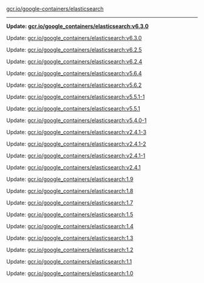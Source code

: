 [gcr.io/google-containers/elasticsearch](https://hub.docker.com/r/cruse/elasticsearch/tags/) 

----
**Update: [gcr.io/google_containers/elasticsearch:v6.3.0](https://hub.docker.com/r/cruse/elasticsearch/tags/)**

Update: [gcr.io/google_containers/elasticsearch:v6.3.0](https://hub.docker.com/r/cruse/elasticsearch/tags/)

Update: [gcr.io/google_containers/elasticsearch:v6.2.5](https://hub.docker.com/r/cruse/elasticsearch/tags/)

Update: [gcr.io/google_containers/elasticsearch:v6.2.4](https://hub.docker.com/r/cruse/elasticsearch/tags/)

Update: [gcr.io/google_containers/elasticsearch:v5.6.4](https://hub.docker.com/r/cruse/elasticsearch/tags/)

Update: [gcr.io/google_containers/elasticsearch:v5.6.2](https://hub.docker.com/r/cruse/elasticsearch/tags/)

Update: [gcr.io/google_containers/elasticsearch:v5.5.1-1](https://hub.docker.com/r/cruse/elasticsearch/tags/)

Update: [gcr.io/google_containers/elasticsearch:v5.5.1](https://hub.docker.com/r/cruse/elasticsearch/tags/)

Update: [gcr.io/google_containers/elasticsearch:v5.4.0-1](https://hub.docker.com/r/cruse/elasticsearch/tags/)

Update: [gcr.io/google_containers/elasticsearch:v2.4.1-3](https://hub.docker.com/r/cruse/elasticsearch/tags/)

Update: [gcr.io/google_containers/elasticsearch:v2.4.1-2](https://hub.docker.com/r/cruse/elasticsearch/tags/)

Update: [gcr.io/google_containers/elasticsearch:v2.4.1-1](https://hub.docker.com/r/cruse/elasticsearch/tags/)

Update: [gcr.io/google_containers/elasticsearch:v2.4.1](https://hub.docker.com/r/cruse/elasticsearch/tags/)

Update: [gcr.io/google_containers/elasticsearch:1.9](https://hub.docker.com/r/cruse/elasticsearch/tags/)

Update: [gcr.io/google_containers/elasticsearch:1.8](https://hub.docker.com/r/cruse/elasticsearch/tags/)

Update: [gcr.io/google_containers/elasticsearch:1.7](https://hub.docker.com/r/cruse/elasticsearch/tags/)

Update: [gcr.io/google_containers/elasticsearch:1.5](https://hub.docker.com/r/cruse/elasticsearch/tags/)

Update: [gcr.io/google_containers/elasticsearch:1.4](https://hub.docker.com/r/cruse/elasticsearch/tags/)

Update: [gcr.io/google_containers/elasticsearch:1.3](https://hub.docker.com/r/cruse/elasticsearch/tags/)

Update: [gcr.io/google_containers/elasticsearch:1.2](https://hub.docker.com/r/cruse/elasticsearch/tags/)

Update: [gcr.io/google_containers/elasticsearch:1.1](https://hub.docker.com/r/cruse/elasticsearch/tags/)

Update: [gcr.io/google_containers/elasticsearch:1.0](https://hub.docker.com/r/cruse/elasticsearch/tags/)

